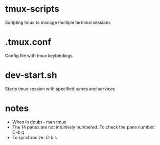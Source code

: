 # tmux-scripts
Scripting tmux to manage multiple terminal sessions

# .tmux.conf
Config file with tmux keybindings

# dev-start.sh
Starts tmux session with specified panes and services 

# notes
- When in doubt - man tmux
- The 14 panes are not intuitively numbered. To check the pane number: C-b q
- To synchronize: C-b s
